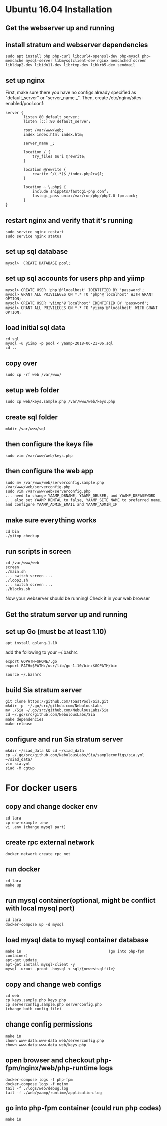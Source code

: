 # Ubuntu 16.04 Installation

## Get the webserver up and running

install stratum and webserver dependencies
---
	sudo apt install php php-curl libcurl4-openssl-dev php-mysql php-memcache mysql-server libmysqlclient-dev nginx memcached screen libldap2-dev libidn11-dev librtmp-dev libkrb5-dev sendmail

set up nginx
---
First, make sure there you have no configs already specified as "default_server" or "server_name _".
Then, create /etc/nginx/sites-enabled/pool.conf:

	server {
	        listen 80 default_server;
	        listen [::]:80 default_server;

	        root /var/www/web;
	        index index.html index.htm;

	        server_name _;

	        location / {
	            try_files $uri @rewrite;
	        }

	        location @rewrite {
	            rewrite ^/(.*)$ /index.php?r=$1;
	        }

	        location ~ \.php$ {
	            include snippets/fastcgi-php.conf;
	            fastcgi_pass unix:/var/run/php/php7.0-fpm.sock;
	        }
	}

restart nginx and verify that it's running
---
	sudo service nginx restart
	sudo service nginx status

set up sql database
---
	mysql>  CREATE DATABASE pool;

set up sql accounts for users php and yiimp
---
	mysql> CREATE USER 'php'@'localhost' IDENTIFIED BY 'password';
	mysql> GRANT ALL PRIVILEGES ON *.* TO 'php'@'localhost' WITH GRANT OPTION;
	mysql> CREATE USER 'yiimp'@'localhost' IDENTIFIED BY 'password';
	mysql> GRANT ALL PRIVILEGES ON *.* TO 'yiimp'@'localhost' WITH GRANT OPTION;

load initial sql data
---
	cd sql
	mysql -u yiimp -p pool < yaamp-2018-06-21-06.sql
	cd ..

copy over
---
	sudo cp -rf web /var/www/

setup web folder
---
	sudo cp web/keys.sample.php /var/www/web/keys.php

create sql folder
---
	mkdir /var/www/sql

then configure the keys file
---
	sudo vim /var/www/web/keys.php

then configure the web app
---
	sudo mv /var/www/web/serverconfig.sample.php /var/www/web/serverconfig.php
	sudo vim /var/www/web/serverconfig.php
	... need to change YAAMP_DBNAME, YAAMP_DBUSER, and YAAMP_DBPASSWORD
	... also set YAAMP_RENTAL to false, YAAMP_SITE_NAME to preferred name, and configure YAAMP_ADMIN_EMAIL and YAAMP_ADMIN_IP

make sure everything works
---
	cd bin
	./yiimp checkup

run scripts in screen
---
	cd /var/www/web
	screen
	./main.sh
	... switch screen ...
	./loop2.sh
	... switch screen ...
	./blocks.sh

Now your webserver should be running! Check it in your web browser

## Get the stratum server up and running

set up Go (must be at least 1.10)
---
	apt install golang-1.10

add the following to your ~/.bashrc

	export GOPATH=$HOME/.go
	export PATH=$PATH:/usr/lib/go-1.10/bin:$GOPATH/bin

	source ~/.bashrc

build Sia stratum server
---
	git clone https://github.com/ToastPool/Sia.git
	mkdir -p  ~/.go/src/github.com/NebulousLabs
	mv ./Sia ~/.go/src/github.com/NebulousLabs/Sia
	cd ~/.go/src/github.com/NebulousLabs/Sia
	make dependencies
	make release

configure and run Sia stratum server
---
	mkdir ~/siad_data && cd ~/siad_data
	cp ~/.go/src/github.com/NebulousLabs/Sia/sampleconfigs/sia.yml ~/siad_data/
	vim sia.yml
	siad -M cgtwp

# For docker users

copy and change docker env
---
	cd lara
	cp env-example .env
	vi .env (change mysql part)

create rpc external network
---
	docker network create rpc_net

run docker
---
	cd lara
	make up

run mysql container(optional, might be conflict with local mysql port)
---
	cd lara
	docker-compose up -d mysql

load mysql data to mysql container database
---
	make in                                       (go into php-fpm container)
	apt-get update
	apt-get install mysql-client -y
	mysql -uroot -proot -hmysql < sql/{newestsqlfile}

copy and change web configs
---
	cd web
	cp keys.sample.php keys.php
	cp serverconfig.sample.php serverconfig.php
	(change both config file)

change config permissions
---
	make in
	chown www-data:www-data web/serverconfig.php
	chown www-data:www-data web/keys.php

open browser and checkout php-fpm/nginx/web/php-runtime logs
---
	docker-compose logs -f php-fpm
	docker-compose logs -f nginx
	tail -f ./logs/web/debug.log
	tail -f ./web/yaamp/runtime/application.log

go into php-fpm container (could run php codes)
---
	make in
